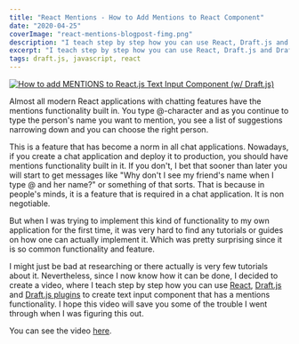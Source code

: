 ```yaml
---
title: "React Mentions - How to Add Mentions to React Component"
date: "2020-04-25"
coverImage: "react-mentions-blogpost-fimg.png"
description: "I teach step by step how you can use React, Draft.js and Draft.js plugins to create text input component that has a mentions functionality."
excerpt: "I teach step by step how you can use React, Draft.js and Draft.js plugins to create text input component that has a mentions functionality."
tags: draft.js, javascript, react
---
```


[![How to add MENTIONS to React.js Text Input Component (w/ Draft.js)](http://img.youtube.com/vi/gDWoQwyI4Vk/0.jpg)](http://www.youtube.com/watch?v=gDWoQwyI4Vk)

Almost all modern React applications with chatting features have the mentions functionality built in. You type @-character and as you continue to type the person's name you want to mention, you see a list of suggestions narrowing down and you can choose the right person.

This is a feature that has become a norm in all chat applications. Nowadays, if you create a chat application and deploy it to production, you should have mentions functionality built in it. If you don't, I bet that sooner than later you will start to get messages like "Why don't I see my friend's name when I type @ and her name?" or something of that sorts. That is because in people's minds, it is a feature that is required in a chat application. It is non negotiable.

But when I was trying to implement this kind of functionality to my own application for the first time, it was very hard to find any tutorials or guides on how one can actually implement it. Which was pretty surprising since it is so common functionality and feature.

I might just be bad at researching or there actually is very few tutorials about it. Nevertheless, since I now know how it can be done, I decided to create a video, where I teach step by step how you can use [React](/blog/react-for-beginners-complete-guide-to-mastering-react-fundamentals/), [Draft.js](/blog/getting-started-with-draft-js/) and [Draft.js plugins](/blog/introduction-to-draft-js-plugins/) to create text input component that has a mentions functionality. I hope this video will save you some of the trouble I went through when I was figuring this out.

You can see the video [here](https://www.youtube.com/watch?v=gDWoQwyI4Vk).
